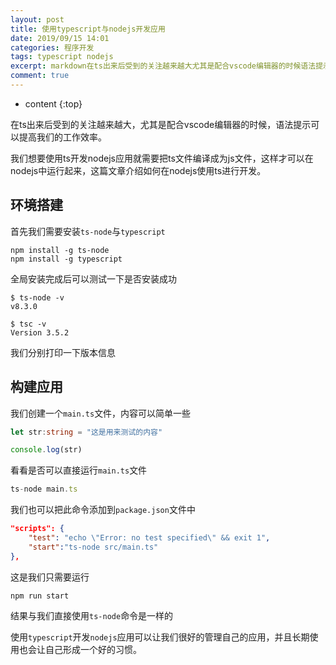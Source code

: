 ```yaml
---
layout: post
title: 使用typescript与nodejs开发应用
date: 2019/09/15 14:01
categories: 程序开发
tags: typescript nodejs
excerpt: markdown在ts出来后受到的关注越来越大尤其是配合vscode编辑器的时候语法提示可以提高我们的工作效率我们想要使用ts开发nodejs应用就需要把ts文件编译成为js文件这样才可以在nodejs中运行起来这篇文章介绍如何在nodejs使用ts进行开发环境搭建首先我们需要安装tsnode与typescriptshellnpminstallgtsnodenpminstallgtypescrip
comment: true
---
```


* content
{:top}

<!--markdown-->在ts出来后受到的关注越来越大，尤其是配合vscode编辑器的时候，语法提示可以提高我们的工作效率。我们想要使用ts开发nodejs应用就需要把ts文件编译成为js文件，这样才可以在nodejs中运行起来，这篇文章介绍如何在nodejs使用ts进行开发。## 环境搭建首先我们需要安装`ts-node`与`typescript````shellnpm install -g ts-nodenpm install -g typescript```全局安装完成后可以测试一下是否安装成功```shell$ ts-node -vv8.3.0$ tsc -vVersion 3.5.2```我们分别打印一下版本信息## 构建应用我们创建一个`main.ts`文件，内容可以简单一些```typescriptlet str:string = "这是用来测试的内容"console.log(str)```看看是否可以直接运行`main.ts`文件```typescriptts-node main.ts```我们也可以把此命令添加到`package.json`文件中```json"scripts": {    "test": "echo \"Error: no test specified\" && exit 1",    "start":"ts-node src/main.ts"},```这是我们只需要运行```shellnpm run start```结果与我们直接使用`ts-node`命令是一样的使用`typescript`开发`nodejs`应用可以让我们很好的管理自己的应用，并且长期使用也会让自己形成一个好的习惯。
    
